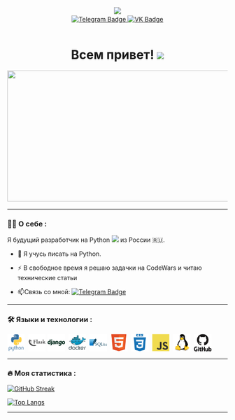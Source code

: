 

<div id="header" align="center">
  <img src="https://media.giphy.com/media/M9gbBd9nbDrOTu1Mqx/giphy.gif" width="100"/>

<div id="badges" align="center">
  <a href="https://t.me/Rodan3D">
    <img src="https://img.shields.io/badge/Telegram-blue?style=for-the-badge&logo=telegram&logoColor=white" alt="Telegram Badge"/>
  </a>
  <a href="https://vk.com/rodan3d">
    <img src="https://img.shields.io/badge/VK-blue?style=for-the-badge&logo=vk&logoColor=white" alt="VK Badge"/>
  </a>
</div>

<div id="badges">
<a href="https://github.com/Rodan3D">
    <img src="https://komarev.com/ghpvc/?username=Rodan3D&style=flat-square&color=blue" alt=""/>
  </a>
</div>

<h1>
  Всем привет!
  <img src="https://media.giphy.com/media/hvRJCLFzcasrR4ia7z/giphy.gif" width="30px"/>
</h1>

<div align="center">
  <img src="https://media.giphy.com/media/dWesBcTLavkZuG35MI/giphy.gif" width="600" height="300"/>
</div>

---

<div align="left">
  
### :man_technologist: О себе :

Я будущий разработчик на Python <img src="https://media.giphy.com/media/WUlplcMpOCEmTGBtBW/giphy.gif" width="30"> из России :ru:.

- :telescope: Я учусь писать на Python.

- :zap: В свободное время я решаю задачки на CodeWars и читаю технические статьи

- :mailbox:Связь со мной: [![Telegram Badge](https://img.shields.io/badge/-Telegram-blue?style=flat&logo=telegram&logoColor=white)](https://t.me/Rodan3D)
</div> 

  ---
  
<div align="left">
  
### :hammer_and_wrench: Языки и технологии :

</div> 

<div align="left">
  <img src="https://github.com/devicons/devicon/blob/master/icons/python/python-original-wordmark.svg?short_path=880e730" title="Python" alt="Python" width="40" height="40"/>&nbsp;
  <img src="https://github.com/devicons/devicon/blob/master/icons/flask/flask-original-wordmark.svg" title="Flask" **alt="Flask" width="40" height="40"/>
  <img src="https://github.com/devicons/devicon/blob/master/icons/django/django-plain-wordmark.svg" title="Django" alt="Django" width="40" height="40"/>&nbsp;
  <img src="https://github.com/devicons/devicon/blob/master/icons/docker/docker-original-wordmark.svg" title="Docker"  alt="Docker" width="40" height="40"/>&nbsp;
  <img src="https://github.com/devicons/devicon/blob/master/icons/sqlite/sqlite-original-wordmark.svg" title="SQLite"  alt="SQLite" width="40" height="40"/>&nbsp;
  <img src="https://github.com/devicons/devicon/blob/master/icons/html5/html5-original.svg" title="HTML5" alt="HTML" width="40" height="40"/>&nbsp;
  <img src="https://github.com/devicons/devicon/blob/master/icons/css3/css3-plain-wordmark.svg"  title="CSS3" alt="CSS" width="40" height="40"/>&nbsp;
  <img src="https://github.com/devicons/devicon/blob/master/icons/javascript/javascript-original.svg" title="JavaScript" alt="JavaScript" width="40" height="40"/>&nbsp;
  <img src="https://github.com/devicons/devicon/blob/master/icons/linux/linux-original.svg" title="Linux" alt="Linux" width="40" height="40"/>&nbsp;
  <img src="https://github.com/devicons/devicon/blob/master/icons/github/github-original-wordmark.svg" title="GitHub" **alt="GitHub" width="40" height="40"/>
</div>

---

<div align="left">
  
### :fire: Моя статистика :
</div> 

<div align="left">
  
[![GitHub Streak](http://github-readme-streak-stats.herokuapp.com?user=Rodan3D&layout=compact&theme=vision-friendly-dark)](https://git.io/streak-stats)

[![Top Langs](https://github-readme-stats.vercel.app/api/top-langs/?username=Rodan3D&layout=compact&theme=vision-friendly-dark)](https://github.com/anuraghazra/github-readme-stats)

</div> 

---

<!-- BLOG-POST-LIST:START -->

<!-- BLOG-POST-LIST:END -->

